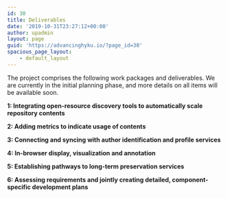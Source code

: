 ```yaml
---
id: 30
title: Deliverables
date: '2019-10-31T23:27:12+00:00'
author: upadmin
layout: page
guid: 'https://advancinghyku.io/?page_id=30'
spacious_page_layout:
    - default_layout
---
```


The project comprises the following work packages and deliverables. We are currently in the initial planning phase, and more details on all items will be available soon.

**1: Integrating open-resource discovery tools to automatically scale repository contents**

**2: Adding metrics to indicate usage of contents**

**3: Connecting and syncing with author identification and profile services**

**4: In-browser display, visualization and annotation**

**5: Establishing pathways to long-term preservation services**

**6: Assessing requirements and jointly creating detailed, component-specific development plans**